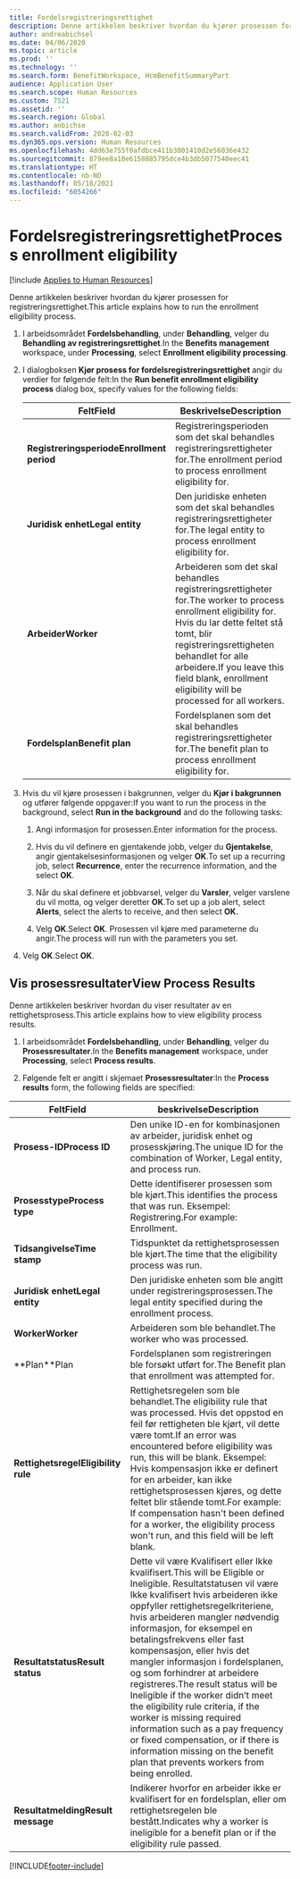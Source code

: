 ```yaml
---
title: Fordelsregistreringsrettighet
description: Denne artikkelen beskriver hvordan du kjører prosessen for registreringsrettighet.
author: andreabichsel
ms.date: 04/06/2020
ms.topic: article
ms.prod: ''
ms.technology: ''
ms.search.form: BenefitWorkspace, HcmBenefitSummaryPart
audience: Application User
ms.search.scope: Human Resources
ms.custom: 7521
ms.assetid: ''
ms.search.region: Global
ms.author: anbichse
ms.search.validFrom: 2020-02-03
ms.dyn365.ops.version: Human Resources
ms.openlocfilehash: 4dd63e755f0afdbce411b3001410d2e56036e432
ms.sourcegitcommit: 879ee8a10e6158885795dce4b3db5077540eec41
ms.translationtype: HT
ms.contentlocale: nb-NO
ms.lasthandoff: 05/18/2021
ms.locfileid: "6054266"
---
```

# <a name="process-enrollment-eligibility"></a><span data-ttu-id="e0bcf-103">Fordelsregistreringsrettighet</span><span class="sxs-lookup"><span data-stu-id="e0bcf-103">Process enrollment eligibility</span></span>

[!include [Applies to Human Resources](../includes/applies-to-hr.md)]

<span data-ttu-id="e0bcf-104">Denne artikkelen beskriver hvordan du kjører prosessen for registreringsrettighet.</span><span class="sxs-lookup"><span data-stu-id="e0bcf-104">This article explains how to run the enrollment eligibility process.</span></span>

1. <span data-ttu-id="e0bcf-105">I arbeidsområdet **Fordelsbehandling**, under **Behandling**, velger du **Behandling av registreringsrettighet**.</span><span class="sxs-lookup"><span data-stu-id="e0bcf-105">In the **Benefits management** workspace, under **Processing**, select **Enrollment eligibility processing**.</span></span>

2. <span data-ttu-id="e0bcf-106">I dialogboksen **Kjør prosess for fordelsregistreringsrettighet** angir du verdier for følgende felt:</span><span class="sxs-lookup"><span data-stu-id="e0bcf-106">In the **Run benefit enrollment eligibility process** dialog box, specify values for the following fields:</span></span>

   | <span data-ttu-id="e0bcf-107">Felt</span><span class="sxs-lookup"><span data-stu-id="e0bcf-107">Field</span></span> | <span data-ttu-id="e0bcf-108">Beskrivelse</span><span class="sxs-lookup"><span data-stu-id="e0bcf-108">Description</span></span> |
   | --- | --- |
   | <span data-ttu-id="e0bcf-109">**Registreringsperiode**</span><span class="sxs-lookup"><span data-stu-id="e0bcf-109">**Enrollment period**</span></span> | <span data-ttu-id="e0bcf-110">Registreringsperioden som det skal behandles registreringsrettigheter for.</span><span class="sxs-lookup"><span data-stu-id="e0bcf-110">The enrollment period to process enrollment eligibility for.</span></span> |
   | <span data-ttu-id="e0bcf-111">**Juridisk enhet**</span><span class="sxs-lookup"><span data-stu-id="e0bcf-111">**Legal entity**</span></span> | <span data-ttu-id="e0bcf-112">Den juridiske enheten som det skal behandles registreringsrettigheter for.</span><span class="sxs-lookup"><span data-stu-id="e0bcf-112">The legal entity to process enrollment eligibility for.</span></span> |
   | <span data-ttu-id="e0bcf-113">**Arbeider**</span><span class="sxs-lookup"><span data-stu-id="e0bcf-113">**Worker**</span></span> | <span data-ttu-id="e0bcf-114">Arbeideren som det skal behandles registreringsrettigheter for.</span><span class="sxs-lookup"><span data-stu-id="e0bcf-114">The worker to process enrollment eligibility for.</span></span> <span data-ttu-id="e0bcf-115">Hvis du lar dette feltet stå tomt, blir registreringsrettigheten behandlet for alle arbeidere.</span><span class="sxs-lookup"><span data-stu-id="e0bcf-115">If you leave this field blank, enrollment eligibility will be processed for all workers.</span></span> |
   | <span data-ttu-id="e0bcf-116">**Fordelsplan**</span><span class="sxs-lookup"><span data-stu-id="e0bcf-116">**Benefit plan**</span></span> | <span data-ttu-id="e0bcf-117">Fordelsplanen som det skal behandles registreringsrettigheter for.</span><span class="sxs-lookup"><span data-stu-id="e0bcf-117">The benefit plan to process enrollment eligibility for.</span></span>

3. <span data-ttu-id="e0bcf-118">Hvis du vil kjøre prosessen i bakgrunnen, velger du **Kjør i bakgrunnen** og utfører følgende oppgaver:</span><span class="sxs-lookup"><span data-stu-id="e0bcf-118">If you want to run the process in the background, select **Run in the background** and do the following tasks:</span></span>

   1. <span data-ttu-id="e0bcf-119">Angi informasjon for prosessen.</span><span class="sxs-lookup"><span data-stu-id="e0bcf-119">Enter information for the process.</span></span>

   2. <span data-ttu-id="e0bcf-120">Hvis du vil definere en gjentakende jobb, velger du **Gjentakelse**, angir gjentakelsesinformasjonen og velger **OK**.</span><span class="sxs-lookup"><span data-stu-id="e0bcf-120">To set up a recurring job, select **Recurrence**, enter the recurrence information, and the select **OK**.</span></span>

   3. <span data-ttu-id="e0bcf-121">Når du skal definere et jobbvarsel, velger du **Varsler**, velger varslene du vil motta, og velger deretter **OK**.</span><span class="sxs-lookup"><span data-stu-id="e0bcf-121">To set up a job alert, select **Alerts**, select the alerts to receive, and then select **OK**.</span></span>

   4. <span data-ttu-id="e0bcf-122">Velg **OK**.</span><span class="sxs-lookup"><span data-stu-id="e0bcf-122">Select **OK**.</span></span> <span data-ttu-id="e0bcf-123">Prosessen vil kjøre med parameterne du angir.</span><span class="sxs-lookup"><span data-stu-id="e0bcf-123">The process will run with the parameters you set.</span></span>

4. <span data-ttu-id="e0bcf-124">Velg **OK**.</span><span class="sxs-lookup"><span data-stu-id="e0bcf-124">Select **OK**.</span></span>

## <a name="view-process-results"></a><span data-ttu-id="e0bcf-125">Vis prosessresultater</span><span class="sxs-lookup"><span data-stu-id="e0bcf-125">View Process Results</span></span>

<span data-ttu-id="e0bcf-126">Denne artikkelen beskriver hvordan du viser resultater av en rettighetsprosess.</span><span class="sxs-lookup"><span data-stu-id="e0bcf-126">This article explains how to view eligibility process results.</span></span>

1.  <span data-ttu-id="e0bcf-127">I arbeidsområdet **Fordelsbehandling**, under **Behandling**, velger du **Prosessresultater**.</span><span class="sxs-lookup"><span data-stu-id="e0bcf-127">In the **Benefits management** workspace, under **Processing**, select **Process results**.</span></span>

2.  <span data-ttu-id="e0bcf-128">Følgende felt er angitt i skjemaet **Prosessresultater**:</span><span class="sxs-lookup"><span data-stu-id="e0bcf-128">In the **Process results** form, the following fields are specified:</span></span>

   | <span data-ttu-id="e0bcf-129">Felt</span><span class="sxs-lookup"><span data-stu-id="e0bcf-129">Field</span></span> | <span data-ttu-id="e0bcf-130">beskrivelse</span><span class="sxs-lookup"><span data-stu-id="e0bcf-130">Description</span></span> |
   | --- | --- |
   | <span data-ttu-id="e0bcf-131">**Prosess-ID**</span><span class="sxs-lookup"><span data-stu-id="e0bcf-131">**Process ID**</span></span> | <span data-ttu-id="e0bcf-132">Den unike ID-en for kombinasjonen av arbeider, juridisk enhet og prosesskjøring.</span><span class="sxs-lookup"><span data-stu-id="e0bcf-132">The unique ID for the combination of Worker, Legal entity, and process run.</span></span> |
   | <span data-ttu-id="e0bcf-133">**Prosesstype**</span><span class="sxs-lookup"><span data-stu-id="e0bcf-133">**Process type**</span></span> | <span data-ttu-id="e0bcf-134">Dette identifiserer prosessen som ble kjørt.</span><span class="sxs-lookup"><span data-stu-id="e0bcf-134">This identifies the process that was run.</span></span> <span data-ttu-id="e0bcf-135">Eksempel: Registrering.</span><span class="sxs-lookup"><span data-stu-id="e0bcf-135">For example:  Enrollment.</span></span> |
   | <span data-ttu-id="e0bcf-136">**Tidsangivelse**</span><span class="sxs-lookup"><span data-stu-id="e0bcf-136">**Time stamp**</span></span> | <span data-ttu-id="e0bcf-137">Tidspunktet da rettighetsprosessen ble kjørt.</span><span class="sxs-lookup"><span data-stu-id="e0bcf-137">The time that the eligibility process was run.</span></span> |
   | <span data-ttu-id="e0bcf-138">**Juridisk enhet**</span><span class="sxs-lookup"><span data-stu-id="e0bcf-138">**Legal entity**</span></span> | <span data-ttu-id="e0bcf-139">Den juridiske enheten som ble angitt under registreringsprosessen.</span><span class="sxs-lookup"><span data-stu-id="e0bcf-139">The legal entity specified during the enrollment process.</span></span> |
   | <span data-ttu-id="e0bcf-140">**Worker**</span><span class="sxs-lookup"><span data-stu-id="e0bcf-140">**Worker**</span></span> | <span data-ttu-id="e0bcf-141">Arbeideren som ble behandlet.</span><span class="sxs-lookup"><span data-stu-id="e0bcf-141">The worker who was processed.</span></span> |
   | <span data-ttu-id="e0bcf-142">\*\*Plan</span><span class="sxs-lookup"><span data-stu-id="e0bcf-142">\*\*Plan</span></span> | <span data-ttu-id="e0bcf-143">Fordelsplanen som registreringen ble forsøkt utført for.</span><span class="sxs-lookup"><span data-stu-id="e0bcf-143">The Benefit plan that enrollment was attempted for.</span></span> |
   | <span data-ttu-id="e0bcf-144">**Rettighetsregel**</span><span class="sxs-lookup"><span data-stu-id="e0bcf-144">**Eligibility rule**</span></span> | <span data-ttu-id="e0bcf-145">Rettighetsregelen som ble behandlet.</span><span class="sxs-lookup"><span data-stu-id="e0bcf-145">The eligibility rule that was processed.</span></span> <span data-ttu-id="e0bcf-146">Hvis det oppstod en feil før rettigheten ble kjørt, vil dette være tomt.</span><span class="sxs-lookup"><span data-stu-id="e0bcf-146">If an error was encountered before eligibility was run, this will be blank.</span></span> <span data-ttu-id="e0bcf-147">Eksempel: Hvis kompensasjon ikke er definert for en arbeider, kan ikke rettighetsprosessen kjøres, og dette feltet blir stående tomt.</span><span class="sxs-lookup"><span data-stu-id="e0bcf-147">For example: If compensation hasn't been defined for a worker, the eligibility process won't run, and this field will be left blank.</span></span> |
   | <span data-ttu-id="e0bcf-148">**Resultatstatus**</span><span class="sxs-lookup"><span data-stu-id="e0bcf-148">**Result status**</span></span> | <span data-ttu-id="e0bcf-149">Dette vil være Kvalifisert eller Ikke kvalifisert.</span><span class="sxs-lookup"><span data-stu-id="e0bcf-149">This will be Eligible or Ineligible.</span></span> <span data-ttu-id="e0bcf-150">Resultatstatusen vil være Ikke kvalifisert hvis arbeideren ikke oppfyller rettighetsregelkriteriene, hvis arbeideren mangler nødvendig informasjon, for eksempel en betalingsfrekvens eller fast kompensasjon, eller hvis det mangler informasjon i fordelsplanen, og som forhindrer at arbeidere registreres.</span><span class="sxs-lookup"><span data-stu-id="e0bcf-150">The result status will be Ineligible if the worker didn’t meet the eligibility rule criteria, if the worker is missing required information such as a pay frequency or fixed compensation, or if there is information missing on the benefit plan that prevents workers from being enrolled.</span></span> |
   | <span data-ttu-id="e0bcf-151">**Resultatmelding**</span><span class="sxs-lookup"><span data-stu-id="e0bcf-151">**Result message**</span></span> | <span data-ttu-id="e0bcf-152">Indikerer hvorfor en arbeider ikke er kvalifisert for en fordelsplan, eller om rettighetsregelen ble bestått.</span><span class="sxs-lookup"><span data-stu-id="e0bcf-152">Indicates why a worker is ineligible for a benefit plan or if the eligibility rule passed.</span></span> |



[!INCLUDE[footer-include](../includes/footer-banner.md)]